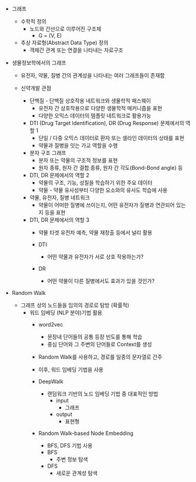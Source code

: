 - 그래프
	- 수학적 정의
		- 노드와 간선으로 이루어진 구조체
			- G = (V, E)
	- 추상 자료형(Abstract Data Type) 정의
		- 객체간 관계 또는 연결을 나타내는 자료구조

- 생물정보학에서의 그래프
	- 유전자, 약물, 질병 간의 관계성을 나타내는 여러 그래프들이 존재함

	- 신약개발 관점
		- 단백질 - 단백질 상호작용 네트워크와 생물학적 패스웨이
			- 유전자 간 상호작용으로 다양한 생물학적 매커니즘을 표현
			- 다양한 오믹스 데이터의 템플릿 네트워크로 활용가능
		- DTI (Drug Target Identification), DR (Drug Response) 문제에서의 역할 1
			- 단일 / 다중 오믹스 데이터로 환자 또는 셀라인 데이터의 상태를 표현
			- 약물과 질병을 잇는 가교 역할을 수행
		- 분자 구조 그래프
			- 분자 또는 약물의 구조적 정보를 표현
			- 원자 종류, 원자 간 결합 종류, 원자 간 각도(Bond-Bond angle) 등
		- DTI, DR 문제에서의 역할 2
			- 약물의 구조, 기능, 성질을 학습하기 위한 주요 데이터
			- 약물 - 약물 유사성부터 다양한 요소와의 유사도 학습에 사용
		- 약물, 유전자, 질병 네트워크
			- 약물이 어떠한 질병에 쓰이는지, 어떤 유전자가 질병과 연관되어 있는지 등을 표현
		- DTI, DR 문제에서의 역할 3
			- 약물 타겟 유전차 예측, 약물 재창출 등에서 널리 활용
			
			- DTI
				- 어떤 약물과 유전자가 서로 상호 작용하는가?
			- DR
				- 어떤 약물이 다른 질병에서도 효과가 있을 것인가?

- Random Walk
	- 그래프 상의 노드들을 임의의 경로로 탐방 (확률적)
		- 워드 임베딩 (NLP 분야)기법 활용
			- word2vec
				- 문장내 단어들의 공통 등장 빈도를 통해 학습
				- 중심 단어와 그 주변의 단어들로 Context를 생성
			
			- Random Walk를 사용하고, 경로를 일종의 문자열로 간주
			- 이후, 워드 임베딩 기법을 사용
			- DeepWalk
				- 랜덤워크 기반의 노드 임베딩 기법 중 대표적인 방법
					- input
						- 그래프
					- output
						- 표현형
			
			- Random Walk-based Node Embedding
				- BFS, DFS 기법 사용
				- BFS
					- 주변 정보 탐색
				- DFS
					- 새로운 관계성 탐색